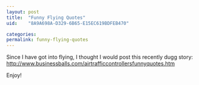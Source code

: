 ```yaml
---
layout: post
title:  "Funny Flying Quotes"
uid:	"8A9A698A-D329-6B65-E15EC619BDFEB470"

categories: 
permalink: funny-flying-quotes
---
```

Since I have got into flying, I thought I would post this recently dugg story: <a href="http://www.businessballs.com/airtrafficcontrollersfunnyquotes.htm">http://www.businessballs.com/airtrafficcontrollersfunnyquotes.htm</a>

Enjoy!